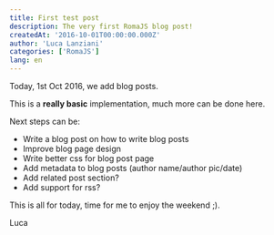 ```yaml
---
title: First test post
description: The very first RomaJS blog post!
createdAt: '2016-10-01T00:00:00.000Z'
author: 'Luca Lanziani'
categories: ['RomaJS']
lang: en
---
```


Today, 1st Oct 2016, we add blog posts.

This is a **really basic** implementation, much more can be done here.

Next steps can be:

- Write a blog post on how to write blog posts
- Improve blog page design
- Write better css for blog post page
- Add metadata to blog posts (author name/author pic/date)
- Add related post section?
- Add support for rss?

This is all for today, time for me to enjoy the weekend ;).

Luca
